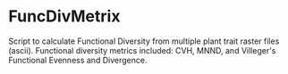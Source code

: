 # FuncDivMetrix

Script to calculate Functional Diversity from multiple plant trait raster files (ascii).
Functional diversity metrics included: CVH, MNND, and Villeger's Functional Evenness and Divergence.
